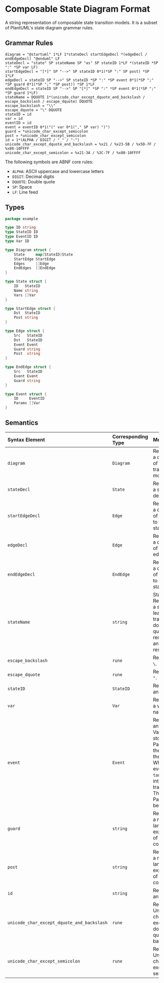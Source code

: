 Composable State Diagram Format
===============================
A string representation of composable state transition models. It is a subset of PlantUML's state diagram grammar rules.


Grammar Rules
-------------
```abnf
diagram = "@startuml" 1*LF 1*stateDecl startEdgeDecl *(edgeDecl / endEdgeDecl) "@enduml" LF
stateDecl = "state" SP stateName SP "as" SP stateID 1*LF *(stateID *SP ":" *SP var LF)
startEdgeDecl = "[*]" SP "-->" SP stateID 0*1(*SP ":" SP post) *SP 1*LF
edgeDecl = stateID SP "-->" SP stateID *SP ":" *SP event 0*1(*SP ";" *SP guard 0*1(*SP ";" *SP post)) *SP 1*LF
endEdgeDecl = stateID SP "-->" SP "[*]" *SP ":" *SP event 0*1(*SP ";" *SP guard 1*LF)
stateName = DQUOTE 1*(unicode_char_except_dquote_and_backslash / escape_backslash / escape_dquote) DQUOTE
escape_backslash = "\\"
escape_dquote = "\" DQUOTE
stateID = id
var = id
eventID = id
event = eventID 0*1("(" var 0*1("," SP var) ")")
guard = *unicode_char_except_semicolon
post = *unicode_char_except_semicolon
id = 1*(ALPHA / DIGIT / "_" / "-")
unicode_char_except_dquote_and_backslash = %x21 / %x23-5B / %x5D-7F / %x80-10FFFF
unicode_char_except_semicolon = %x21-3A / %3C-7F / %x80-10FFFF
```

The following symbols are ABNF core rules:

* `ALPHA`: ASCII uppercase and lowercase letters
* `DIGIT`: Decimal digits
* `DQUOTE`: Double quote
* `SP`: Space
* `LF`: Line feed


Types
-----

```go
package example

type ID string
type StateID ID
type EventID ID
type Var ID

type Diagram struct {
	State     map[StateID]State
	StartEdge StartEdge
	Edges     []Edge
	EndEdges  []EndEdge
}

type State struct {
	ID   StateID
	Name string
	Vars []Var
}

type StartEdge struct {
    Dst  StateID
    Post string
}

type Edge struct {
	Src   StateID
	Dst   StateID
	Event Event
	Guard string
	Post  string
}

type EndEdge struct {
    Src   StateID
    Event Event
    Guard string
}

type Event struct {
	ID     EventID
	Params []Var
}
```


Semantics
---------
| Syntax Element                              | Corresponding Type | Meaning                                                                         |
|:-------------------------------------------|:----------|:-----------------------------------------------------------------------------------|
| `diagram`                                  | `Diagram` | Represents a declaration of a state transition model.                          |
| `stateDecl`                                | `State`   | Represents a state declaration.                                                 |
| `startEdgeDecl`                            | `Edge`    | Represents a declaration of transition to the initial state.                   |
| `edgeDecl`                                 | `Edge`    | Represents a declaration of a directed edge.                                   |
| `endEdgeDecl`                              | `EndEdge` | Represents a declaration of transition to the end state.                       |
| `stateName`                                | `string`  | State name. Represents a string with leading and trailing double quotes removed and escapes resolved. |
| `escape_backslash`                         | `rune`    | Represents `\`.                                                                |
| `escape_dquote`                            | `rune`    | Represents `"`.                                                                |
| `stateID`                                  | `StateID` | Represents an ID string.                                                        |
| `var`                                      | `Var`     | Represents a variable name.                                                     |
| `event`                                    | `Event`   | Represents an event. Variables are stored in Params in the order they appear. When the event ID is `tau`, it is an internal transition. Therefore, Params must be empty. |
| `guard`                                    | `string`  | Represents a natural language expression of guard conditions.                   |
| `post`                                     | `string`  | Represents a natural language expression of post-conditions.                    |
| `id`                                       | `string`  | Represents an ID string.                                                        |
| `unicode_char_except_dquote_and_backslash` | `rune`    | Represents Unicode characters except double quotes and backslashes.            |
| `unicode_char_except_semicolon`            | `rune`    | Represents Unicode characters except semicolons.                               |
